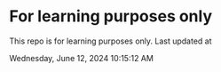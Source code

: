 # For learning purposes only
This repo is for learning purposes only.
Last updated at

Wednesday, June 12, 2024 10:15:12 AM

